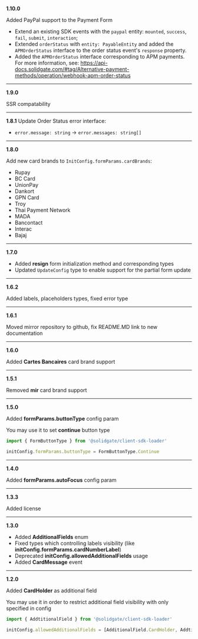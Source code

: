 **1.10.0**

Added PayPal support to the Payment Form

- Extend an existing SDK events with the `paypal` entity: `mounted`, `success`, `fail`, `submit`, `interaction`;
- Extended `orderStatus` with `entity: PayableEntity` and added the `APMOrderStatus` interface to the order status event's `response` property.
- Added the `APMOrderStatus` interface corresponding to APM payments. For more information, see: https://api-docs.solidgate.com/#tag/Alternative-payment-methods/operation/webhook-apm-order-status

***

**1.9.0**

SSR compatability

***

**1.8.1**
Update Order Status error interface:
 - `error.message: string` -> `error.messages: string[]`

***

**1.8.0**

Add new card brands to `InitConfig.formParams.cardBrands`:

- Rupay
- BC Card
- UnionPay
- Dankort
- GPN Card
- Troy
- Thai Payment Network
- MADA
- Bancontact
- Interac
- Bajaj

***

**1.7.0**

- Added **resign** form initialization method and corresponding types
- Updated ```UpdateConfig```  type to enable support for the partial form update

***

**1.6.2**

Added labels, placeholders types, fixed error type

***

**1.6.1**

Moved mirror repository to github, fix README.MD link to new documentation

***

**1.6.0**

Added  **Cartes Bancaires** card brand support

***

**1.5.1**

Removed **mir** card brand support

***

**1.5.0**

Added **formParams.buttonType** config param

You may use it to set **continue** button type
```typescript
import { FormButtonType } from '@solidgate/client-sdk-loader'

initConfig.formParams.buttonType = FormButtonType.Continue
```

***

**1.4.0**

Added **formParams.autoFocus** config param

***

**1.3.3**

Added license

***

**1.3.0**


- Added **AdditionalFields** enum
- Fixed types which controlling labels visibility (like **initConfig.formParams.cardNumberLabel**)
- Deprecated **initConfig.allowedAdditionalFields** usage
- Added **CardMessage** event

***

**1.2.0**

Added **CardHolder** as additional field

You may use it in order to restrict additional field visibility with only specified in config
```typescript
import { AddtitionalField } from '@solidgate/client-sdk-loader'

initConfig.allowedAdditionalFields = [AdditionalField.CardHolder, AddtitionalField.Pin]
```

